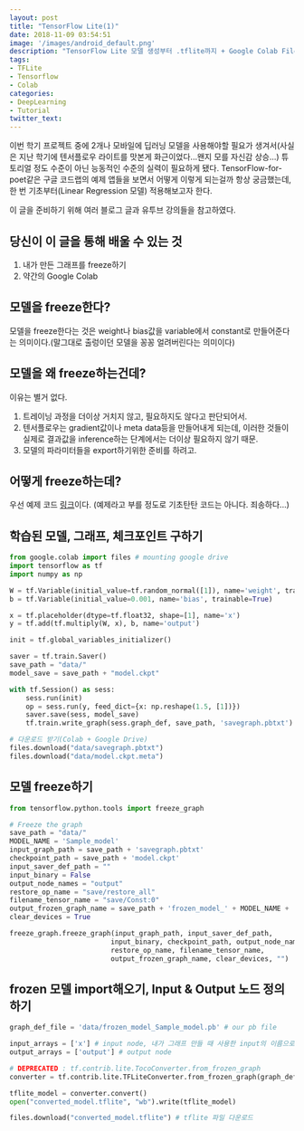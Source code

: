 ```yaml
---
layout: post
title: "TensorFlow Lite(1)"
date: 2018-11-09 03:54:51
image: '/images/android_default.png'
description: "TensorFlow Lite 모델 생성부터 .tflite까지 + Google Colab Files"
tags:
- TFLite
- Tensorflow
- Colab
categories:
- DeepLearning
- Tutorial
twitter_text:
---
```


이번 학기 프로젝트 중에 2개나 모바일에 딥러닝 모델을 사용해야할 필요가 생겨서(사실은 지난 학기에 텐서플로우 라이트를 맛본게 화근이었다...왠지 모를 자신감 상승...) 튜토리얼 정도 수준이 아닌 능동적인 수준의 실력이 필요하게 됐다.
TensorFlow-for-poet같은 구글 코드랩의 예제 앱들을 보면서 어떻게 이렇게 되는걸까 항상 궁금했는데, 한 번 기초부터(Linear Regression 모델) 적용해보고자 한다.  

이 글을 준비하기 위해 여러 블로그 글과 유투브 강의들을 참고하였다.  

  
    
      
      
## 당신이 이 글을 통해 배울 수 있는 것
1. 내가 만든 그래프를 freeze하기
2. 약간의 Google Colab  
  
  
  
  
## 모델을 freeze한다?
모델을 freeze한다는 것은 weight나 bias값을 variable에서 constant로 만들어준다는 의미이다.(말그대로 출렁이던 모델을 꽁꽁 얼려버린다는 의미이다)  
  
    
    
## 모델을 왜 freeze하는건데?
이유는 별거 없다.
1. 트레이닝 과정을 더이상 거치지 않고, 필요하지도 않다고 판단되어서.
2. 텐서플로우는 gradient값이나 meta data등을 만들어내게 되는데, 이러한 것들이 실제로 결과값을 inference하는 단계에서는 더이상 필요하지 않기 때문.
3. 모델의 파라미터들을 export하기위한 준비를 하려고.  
  
## 어떻게 freeze하는데?
우선 예제 코드 [링크](https://colab.research.google.com/drive/1pHT172kXrhLCPBv-7YaVfoa47p-DLO73)이다. (예제라고 부를 정도로 기초탄탄 코드는 아니다. 죄송하다...)

  
  
## 학습된 모델, 그래프, 체크포인트 구하기
```python
from google.colab import files # mounting google drive
import tensorflow as tf
import numpy as np

W = tf.Variable(initial_value=tf.random_normal([1]), name='weight', trainable=True)
b = tf.Variable(initial_value=0.001, name='bias', trainable=True)

x = tf.placeholder(dtype=tf.float32, shape=[1], name='x')
y = tf.add(tf.multiply(W, x), b, name='output')

init = tf.global_variables_initializer()

saver = tf.train.Saver()
save_path = "data/"
model_save = save_path + "model.ckpt"

with tf.Session() as sess:
    sess.run(init)
    op = sess.run(y, feed_dict={x: np.reshape(1.5, [1])})
    saver.save(sess, model_save)
    tf.train.write_graph(sess.graph_def, save_path, 'savegraph.pbtxt')

# 다운로드 받기(Colab + Google Drive)
files.download("data/savegraph.pbtxt")
files.download("data/model.ckpt.meta")
```

## 모델 freeze하기
```python
from tensorflow.python.tools import freeze_graph

# Freeze the graph
save_path = "data/"
MODEL_NAME = 'Sample_model'
input_graph_path = save_path + 'savegraph.pbtxt'
checkpoint_path = save_path + 'model.ckpt'
input_saver_def_path = ""
input_binary = False
output_node_names = "output"
restore_op_name = "save/restore_all"
filename_tensor_name = "save/Const:0"
output_frozen_graph_name = save_path + 'frozen_model_' + MODEL_NAME + '.pb'
clear_devices = True

freeze_graph.freeze_graph(input_graph_path, input_saver_def_path,
                         input_binary, checkpoint_path, output_node_names,
                         restore_op_name, filename_tensor_name,
                         output_frozen_graph_name, clear_devices, "")
```

## frozen 모델 import해오기, Input & Output 노드 정의하기
```python
graph_def_file = 'data/frozen_model_Sample_model.pb' # our pb file

input_arrays = ['x'] # input node, 내가 그래프 만들 때 사용한 input의 이름으로 설정해야됨. output도 동일!
output_arrays = ['output'] # output node

# DEPRECATED : tf.contrib.lite.TocoConverter.from_frozen_graph
converter = tf.contrib.lite.TFLiteConverter.from_frozen_graph(graph_def_file, input_arrays, output_arrays)

tflite_model = converter.convert()
open("converted_model.tflite", "wb").write(tflite_model)

files.download("converted_model.tflite") # tflite 파일 다운로드
```